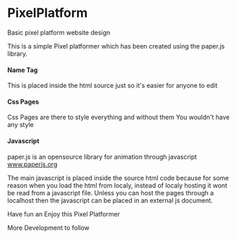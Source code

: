 # PixelPlatform
Basic pixel platform website design

This is a simple Pixel platformer which has been created
using the paper.js library.

#### Name Tag
This is placed inside the html source just so it's easier
for anyone to edit

#### Css Pages
Css Pages are there to style everything and without them
You wouldn't have any style

#### Javascript
paper.js is an opensource library for animation through
javascript www.paperjs.org

The main javascript is placed inside the source html
code because for some reason when you load the html from
localy, instead of localy hosting it wont be read from a
javascript file. Unless you can host the pages through a
localhost then the javascript can be placed in an external
js document.

Have fun an Enjoy this Pixel Platformer

More Development to follow
